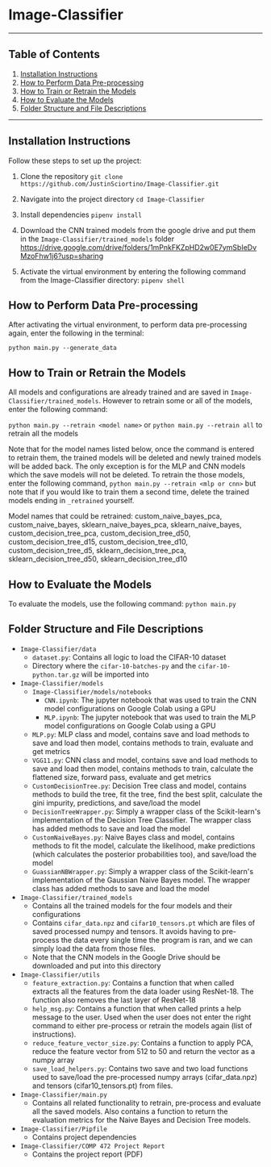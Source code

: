 # Image-Classifier

---

## **Table of Contents**
1. [Installation Instructions](#installation-instructions)
2. [How to Perform Data Pre-processing](#how-to-perform-data-pre-processing)
3. [How to Train or Retrain the Models](#how-to-train-or-retrain-the-models)
4. [How to Evaluate the Models](#how-to-evaluate-the-models)
5. [Folder Structure and File Descriptions](#folder-structure-and-file-descriptions)

---

## **Installation Instructions**
Follow these steps to set up the project:

1. Clone the repository
```git clone https://github.com/JustinSciortino/Image-Classifier.git```

2. Navigate into the project directory
```cd Image-Classifier```
3. Install dependencies
```pipenv install```

4. Download the CNN trained models from the google drive and put them in the ```Image-Classifier/trained_models``` folder
https://drive.google.com/drive/folders/1mPnkFKZpHD2w0E7ymSbIeDvMzoFhw1j6?usp=sharing

5. Activate the virtual environment by entering the following command from the Image-Classifier directory:
   ```pipenv shell```

## **How to Perform Data Pre-processing**

After activating the virtual environment, to perform data pre-processing again, enter the following in the terminal: 

```python main.py --generate_data```

## **How to Train or Retrain the Models**

All models and configurations are already trained and are saved in ```Image-Classifier/trained_models```. However to retrain some or all of the models, enter the following command:

```python main.py --retrain <model name>``` or ```python main.py --retrain all``` to retrain all the models

Note that for the model names listed below, once the command is entered to retrain them, the trained models will be deleted and newly trained models will be added back. The only exception is for the MLP and CNN models which the save models will not be deleted. To retrain the those models, enter the following command, ```python main.py --retrain <mlp or cnn>``` but note that if you would like to train them a second time, delete the trained models ending in ```_retrained``` yourself.  

Model names that could be retrained: custom_naive_bayes_pca, custom_naive_bayes, sklearn_naive_bayes_pca, sklearn_naive_bayes, custom_decision_tree_pca, custom_decision_tree_d50, custom_decision_tree_d15, custom_decision_tree_d10, custom_decision_tree_d5, sklearn_decision_tree_pca, sklearn_decision_tree_d50, sklearn_decision_tree_d10

## **How to Evaluate the Models**

To evaluate the models, use the following command: ```python main.py```

## **Folder Structure and File Descriptions**
- ```Image-Classifier/data```
    - ```dataset.py```: Contains all logic to load the CIFAR-10 dataset 
    - Directory where the ```cifar-10-batches-py``` and the ```cifar-10-python.tar.gz``` will be imported into
- ```Image-Classifier/models```
    - ```Image-Classifier/models/notebooks```
        - ```CNN.ipynb```: The jupyter notebook that was used to train the CNN model configurations on Google Colab using a GPU
        - ```MLP.ipynb```: The jupyter notebook that was used to train the MLP model configurations on Google Colab using a GPU
    - ```MLP.py```: MLP class and model, contains save and load methods to save and load then model, contains methods to train, evaluate and get metrics
    - ```VGG11.py```: CNN class and model, contains save and load methods to save and load then model, contains methods to train, calculate the flattened size, forward pass, evaluate and get metrics
    - ```CustomDecisionTree.py```: Decision Tree class and model, contains methods to build the tree, fit the tree, find the best split, calculate the gini impurity, predictions, and save/load the model
    - ```DecisionTreeWrapper.py```: Simply a wrapper class of the Scikit-learn's implementation of the Decision Tree Classifier. The wrapper class has added methods to save and load the model
    - ```CustomNaiveBayes.py```: Naive Bayes class and model, contains methods to fit the model, calculate the likelihood, make predictions (which calculates the posterior probabilities too), and save/load the model
    - ```GuassianNBWrapper.py```: Simply a wrapper class of the Scikit-learn's implementation of the Gaussian Naive Bayes model. The wrapper class has added methods to save and load the model
- ```Image-Classifier/trained_models```
    - Contains all the trained models for the four models and their configurations
    - Contains ```cifar_data.npz``` and ```cifar10_tensors.pt``` which are files of saved processed numpy and tensors. It avoids having to pre-process the data every single time the program is ran, and we can simply load the data from those files. 
    - Note that the CNN models in the Google Drive should be downloaded and put into this directory
- ```Image-Classifier/utils```
    - ```feature_extraction.py```: Contains a function that when called extracts all the features from the data loader using ResNet-18. The function also removes the last layer of ResNet-18
    - ```help_msg.py```: Contains a function that when called prints a help message to the user. Used when the user does not enter the right command to either pre-process or retrain the models again (list of instructions). 
    - ```reduce_feature_vector_size.py```: Contains a function to apply PCA, reduce the feature vector from 512 to 50 and return the vector as a numpy array
    - ```save_load_helpers.py```: Contains two save and two load functions used to save/load the pre-processed numpy arrays (cifar_data.npz) and tensors (cifar10_tensors.pt) from files. 
- ```Image-Classifier/main.py```
    - Contains all related functionality to retrain, pre-process and evaluate all the saved models. Also contains a function to return the evaluation metrics for the Naive Bayes and Decision Tree models. 
- ```Image-Classifier/Pipfile```
    - Contains project dependencies
- ```Image-Classifier/COMP 472 Project Report```
    - Contains the project report (PDF)

